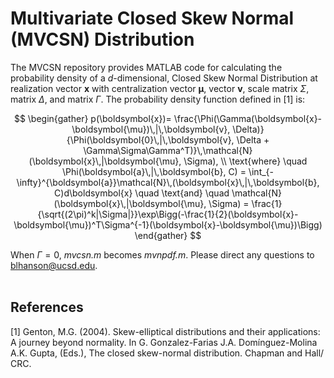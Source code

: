 # Multivariate Closed Skew Normal (MVCSN) Distribution 
The MVCSN repository provides MATLAB code for calculating the probability density of a *d*-dimensional, Closed Skew Normal Distribution at realization vector $\boldsymbol{x}$ with centralization vector $\boldsymbol{\mu}$, vector $\boldsymbol{v}$, scale matrix $\Sigma$, matrix $\Delta$, and matrix $\Gamma$. The probability density function defined in [1] is:  <br>

$$
\begin{gather}
    p(\boldsymbol{x})= \frac{\Phi(\Gamma(\boldsymbol{x}-\boldsymbol{\mu})\,|\,\boldsymbol{v}, \Delta)}{\Phi(\boldsymbol{0}\,|\,\boldsymbol{v}, \Delta + \Gamma\Sigma\Gamma^T)}\,\mathcal{N}(\boldsymbol{x}\,|\boldsymbol{\mu}, \Sigma),
    \\ 
    \text{where} \quad \Phi(\boldsymbol{a}\,|\,\boldsymbol{b}, C) = \int_{-\infty}^{\boldsymbol{a}}\mathcal{N}\,(\boldsymbol{x}\,|\,\boldsymbol{b}, C)d\boldsymbol{x} \quad \text{and} \quad \mathcal{N}(\boldsymbol{x}\,|\boldsymbol{\mu}, \Sigma) = \frac{1}{\sqrt{(2\pi)^k|\Sigma|}}\exp\Bigg(-\frac{1}{2}(\boldsymbol{x}-\boldsymbol{\mu})^T\Sigma^{-1}(\boldsymbol{x}-\boldsymbol{\mu})\Bigg)
\end{gather}
$$

When $\Gamma = 0$, *mvcsn.m* becomes *mvnpdf.m*. Please direct any questions to blhanson@ucsd.edu. <br><br>

## References
[1] Genton, M.G. (2004). Skew-elliptical distributions and their applications: A journey beyond normality. In G. Gonzalez-Farias J.A. Domínguez-Molina A.K. Gupta, (Eds.), The closed skew-normal distribution. Chapman and Hall/ CRC. 
